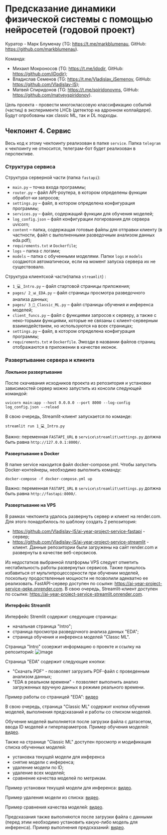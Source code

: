 # Предсказание динамики физической системы с помощью нейросетей (годовой проект)
Куратор - Марк Блуменау (TG: https://t.me/markblumenau, GitHub: https://github.com/markblumenau).

Команда:
- Михаил Мокроносов (TG: https://t.me/idodir, GitHub: https://github.com/iDodir);
- Владислав Семенов (TG: https://t.me/Vladislav_iSemenov, GitHub: https://github.com/Vladislav-IS);
- Матвей Спиридонов (TG: https://t.me/spiridonovms, GitHub: https://github.com/matveyspiridonov).

Цель проекта - провести многоклассовую классификацию событий (частиц) в эксперименте LHCb (детектор на адронном коллайдере). Будут опробованы как classic ML, так и DL подходы.

## Чекпоинт 4. Сервис
Весь код к этому чекпоинту реализован в папке `service`. Папка `telegram` к чекпоинту не относится, телеграм-бот будет реализован в перспективе.

### Структура сервиса
Структура серверной части (папка `fastapi`):
- `main.py` – точка входа программы;
- `router.py` – файл API-роутера, в котором определены функции обработ-ки запросов;
- `settings.py` – файл, в котором определена конфигурация программы;
- `services.py` – файл, содержащий функции для обучения моделей;
- `log_config.json` – файл конфигурации логирования для сервера uvicorn;
- `content` – папка, содержащая готовые файлы для отправки клиенту (в частности, файл с выполненными разведочным анализом данных eda.pdf);
- `requirements.txt` и `Dockerfile`;
- `logs` – папка с логами;
- `models` – папка с обученными моделями.
Папки `logs` и `models` создаются автоматически, если на момент запуска сервера их не существовало.

Структура клиентской части(папка `streamlit`) :
- `1_💻_Intro.py` – файл стартовой страницы приложения;
- `pages/ 2_📊_EDA.py` – файл страницы просмотра разведочного анализа данных;
- `pages/ 3_🤖_Classic_ML.py` – файл страницы обучения и инференса моделей;
- `client_funcs.py` – файл с функциями запросов к серверу, а также с неко-торыми функциями, которые не связаны с клиент-серверным взаимодействием, но используются на всех страницах;
- `settings.py` – файл, в котором определена конфигурация программы;
- `requirements.txt` и `Dockerfile`.
Эмозди в названии файлов страниц отображаются в приложении в качестве иконок.

### Развертывание сервера и клиента
#### Локльное развертывание

После скачивания исходников проекта из репозитория и установки зависимостей сервер можно запустить из консоли следующей командой:

`uvicorn main:app --host 0.0.0.0 --port 8000 --log-config log_config.json --reload`

В свою очередь, Streamlit-клиент запускается по команде:

`streamlit run 1_💻_Intro.py`

Важно: переменная `FASTAPI_URL` в `service\streamlit\settings.py` должна быть равна `http://127.0.0.1:8000/`.

#### Развертывание в Docker

В папке service находится файл docker-compose.yml. Чтобы запустить Docker-контейнеры, необходимо выполнить команду:

`docker-compose -f docker-compose.yml up`

Важно: переменная `FASTAPI_URL` в `service\streamlit\settings.py` должна быть равна `http://fastapi:8000/`.

#### Развертывание на VPS

В рамках чекпоинта удалось развернуть сервер и клиент на render.com. Для этого понадобилось по шаблону создать 2 репозитория:
- https://github.com/Vladislav-IS/ai-year-project-service-fastapi - сервер;
- https://github.com/Vladislav-IS/ai-year-project-service-streamlit - клиент.
Данные репозитории были загружены на сайт render.com и развернуты в качестве веб-серсвисов.

Из недостатков выбранной платформы VPS следует отметить нестабильность работы развернутых сервисов. Также пришлось избавиться от мультипроцессорности при обучении моделей, поскольку продоствленные мощности не позволили адекватно ее реализовать.
FastAPI-сервер доступен по ссылке: https://ai-year-project-service-qeke.onrender.com. В свою очередь, Streamlit-клиент доступен по ссылке: https://ai-year-project-service-streamlit.onrender.com.

#### Интерфейс Streamlit
Интерфейс Stremlit содержит следующие страницы:
- начальная страница "Intro";
- страница просмотра разведочного анализа данных "EDA";
- страница обучения и инференса моделей "Classc ML".

Страница "Intro" созержит информацию о проекте и ссылку на репозиторий:
![image](https://github.com/user-attachments/assets/7a489245-06d3-4962-a267-ff8aad1368ea)

Страница "EDA" содержит следующие кнопки: 
- "Скачать PDF" - позволяет загрузить PDF-файл с проведенным анализом данных;
- "EDA в реальном времени" - позволяет выполнить анализ загруженных вручную данных в режиме реального времени.

Пример работы со страницей "EDA": [видео](https://github.com/user-attachments/assets/a0cd9b70-959c-4ebf-add4-c304fd802b2a)

В свою очередь, страница "Classic ML" содержит кнопки обучения моделей, выполнения предсказаний и работы со списком моделей. 

Обучение моделей выполняется после загрузки файла с датасетом, ввода ID моделей и гиперпараметров. Пример обучения моделей: [видео](https://github.com/user-attachments/assets/9f7691ca-de74-43d7-b0ec-be61d4949f5d).

Также на странице "Classic ML" доступен просмотр и модификация списка обученных моделей:
- установка текущей модели для инференса
- снятие модели с инференса;
- удаление модели по ID;
- удаление всех моделей;
- сравнение качества моделей по метрикам.

Пример установки текущей модели для инференса: [видео](https://github.com/user-attachments/assets/1bd2413f-d2fe-484a-af67-b332f3f64941).

Пример удаления модели из списка: [видео](https://github.com/user-attachments/assets/b671b00c-ba4a-4e0c-b0fc-a74e6f188e97).

Пример сравнения качества моделей: [видео](https://github.com/user-attachments/assets/921e8d26-fa85-40b5-9a60-caa71c5f560e).

Предсказания также выполняются после загрузки файла с данными (перед этим необходимо установить какую-либо модель для инференса). Пример выполнения предсказаний: [видео](https://github.com/user-attachments/assets/2fc9a318-515d-494f-be87-dc0c13a64cef).
